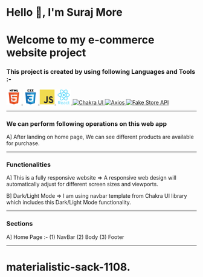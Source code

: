 # Hello 👋, I'm Suraj More
# Welcome to my e-commerce website project

<h3> This project is created by using following Languages and Tools :- </h3>
<p align="left"> 
  <a href="https://developer.mozilla.org/en-US/docs/Web/HTML" target="_blank" rel="noreferrer"> <img src="https://raw.githubusercontent.com/devicons/devicon/master/icons/html5/html5-original-wordmark.svg" alt="html5" width="40" height="40"/> </a> 
  <a href="https://developer.mozilla.org/en-US/docs/Web/CSS" target="_blank" rel="noreferrer"> <img src="https://raw.githubusercontent.com/devicons/devicon/master/icons/css3/css3-original-wordmark.svg" alt="css3" width="40" height="40"/> </a> 
  <a href="https://developer.mozilla.org/en-US/docs/Web/JavaScript" target="_blank" rel="noreferrer"> <img src="https://raw.githubusercontent.com/devicons/devicon/master/icons/javascript/javascript-original.svg" alt="javascript" width="40" height="40"/> </a> 
  <a href="https://reactjs.org/" target="_blank" rel="noreferrer"> <img src="https://raw.githubusercontent.com/devicons/devicon/master/icons/react/react-original-wordmark.svg" alt="react" width="40" height="40"/> </a> 
    <a href="https://chakra-ui.com/getting-started" target="_blank" rel="noreferrer">
    <img src="https://www.happylifecreators.com/wp/wp-content/uploads/2022/06/chakra-ui_title2-770x528.png" alt="Chakra UI" width="40" height="40"/> </a> 
      <a href="https://www.npmjs.com/package/axios" target="_blank" rel="noreferrer">
    <img src="https://camo.githubusercontent.com/272811d860f3fab0dd8ff0690e2ca36afbf0c96ad44100b8d42dfdce8511679b/68747470733a2f2f6178696f732d687474702e636f6d2f6173736574732f6c6f676f2e737667" alt="Axios" width="80" height="40"/> </a> 
      <a href="https://fakestoreapi.com/" target="_blank" rel="noreferrer"> <img src="https://fakestoreapi.com/icons/logo.png" alt="Fake Store API" width="40" height="40"/> </a> 
</p>
<hr/>

<h3> We can perform following operations on this web app </h3>
<p>A] After landing on home page, We can see different products are available for purchase.</p>
<hr/>

<h3> Functionalities</h3>
<p>A] This is a fully responsive website => A responsive web design will automatically adjust for different screen sizes and viewports. </p>
<p>B] Dark/Light Mode => I am using navbar template from Chakra UI library which includes this Dark/Light Mode functionality.</p>
<hr/>

<h3> Sections </h3>
<p>
A] Home Page :- (1) NavBar (2) Body (3) Footer
</p>
<hr/>

# materialistic-sack-1108.
